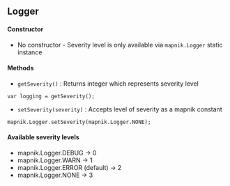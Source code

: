 ## Logger

#### Constructor

- No constructor - Severity level is only available via `mapnik.Logger` static instance

#### Methods

- `getSeverity()` : Returns integer which represents severity level
```
var logging = getSeverity();
```

- `setSeverity(severity)` : Accepts level of severity as a mapnik constant
```
mapnik.Logger.setSeverity(mapnik.Logger.NONE);
```

#### Available severity levels
- mapnik.Logger.DEBUG -> 0
- mapnik.Logger.WARN -> 1
- mapnik.Logger.ERROR (default) -> 2
- mapnik.Logger.NONE -> 3

